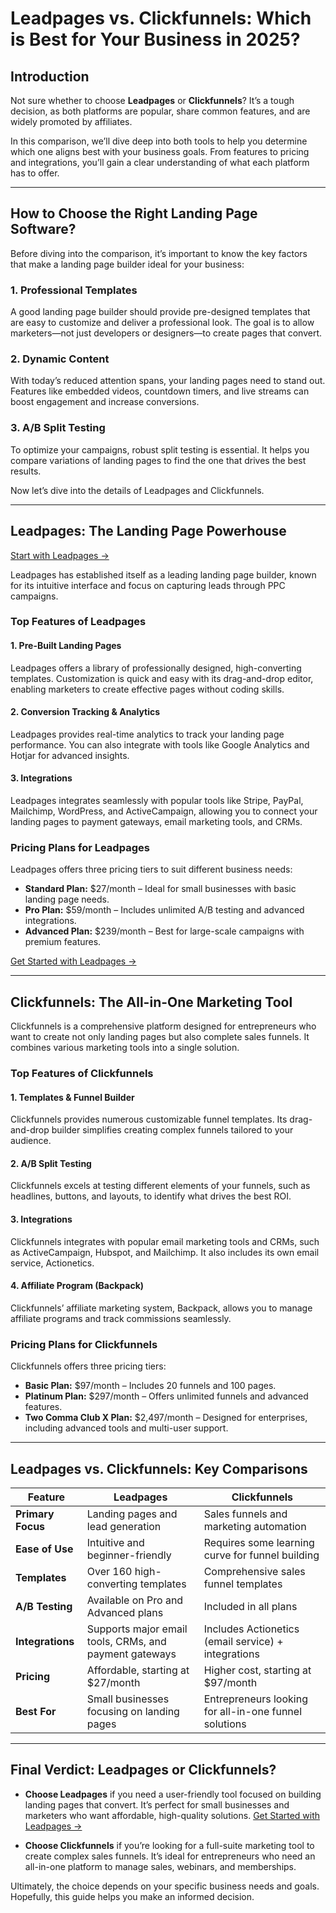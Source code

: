# Leadpages vs. Clickfunnels: Which is Best for Your Business in 2025?

## Introduction

Not sure whether to choose **Leadpages** or **Clickfunnels**? It’s a tough decision, as both platforms are popular, share common features, and are widely promoted by affiliates. 

In this comparison, we’ll dive deep into both tools to help you determine which one aligns best with your business goals. From features to pricing and integrations, you’ll gain a clear understanding of what each platform has to offer.

---

## How to Choose the Right Landing Page Software?

Before diving into the comparison, it’s important to know the key factors that make a landing page builder ideal for your business:

### 1. **Professional Templates**
A good landing page builder should provide pre-designed templates that are easy to customize and deliver a professional look. The goal is to allow marketers—not just developers or designers—to create pages that convert.

### 2. **Dynamic Content**
With today’s reduced attention spans, your landing pages need to stand out. Features like embedded videos, countdown timers, and live streams can boost engagement and increase conversions.

### 3. **A/B Split Testing**
To optimize your campaigns, robust split testing is essential. It helps you compare variations of landing pages to find the one that drives the best results.

Now let’s dive into the details of Leadpages and Clickfunnels.

---

## Leadpages: The Landing Page Powerhouse

[Start with Leadpages →](https://bit.ly/LEadPages)

Leadpages has established itself as a leading landing page builder, known for its intuitive interface and focus on capturing leads through PPC campaigns.

### Top Features of Leadpages

#### 1. **Pre-Built Landing Pages**
Leadpages offers a library of professionally designed, high-converting templates. Customization is quick and easy with its drag-and-drop editor, enabling marketers to create effective pages without coding skills.

#### 2. **Conversion Tracking & Analytics**
Leadpages provides real-time analytics to track your landing page performance. You can also integrate with tools like Google Analytics and Hotjar for advanced insights.

#### 3. **Integrations**
Leadpages integrates seamlessly with popular tools like Stripe, PayPal, Mailchimp, WordPress, and ActiveCampaign, allowing you to connect your landing pages to payment gateways, email marketing tools, and CRMs.

### Pricing Plans for Leadpages
Leadpages offers three pricing tiers to suit different business needs:

- **Standard Plan:** $27/month – Ideal for small businesses with basic landing page needs.
- **Pro Plan:** $59/month – Includes unlimited A/B testing and advanced integrations.
- **Advanced Plan:** $239/month – Best for large-scale campaigns with premium features.

[Get Started with Leadpages →](https://bit.ly/LEadPages)

---

## Clickfunnels: The All-in-One Marketing Tool

Clickfunnels is a comprehensive platform designed for entrepreneurs who want to create not only landing pages but also complete sales funnels. It combines various marketing tools into a single solution.

### Top Features of Clickfunnels

#### 1. **Templates & Funnel Builder**
Clickfunnels provides numerous customizable funnel templates. Its drag-and-drop builder simplifies creating complex funnels tailored to your audience.

#### 2. **A/B Split Testing**
Clickfunnels excels at testing different elements of your funnels, such as headlines, buttons, and layouts, to identify what drives the best ROI.

#### 3. **Integrations**
Clickfunnels integrates with popular email marketing tools and CRMs, such as ActiveCampaign, Hubspot, and Mailchimp. It also includes its own email service, Actionetics.

#### 4. **Affiliate Program (Backpack)**
Clickfunnels’ affiliate marketing system, Backpack, allows you to manage affiliate programs and track commissions seamlessly.

### Pricing Plans for Clickfunnels
Clickfunnels offers three pricing tiers:

- **Basic Plan:** $97/month – Includes 20 funnels and 100 pages.
- **Platinum Plan:** $297/month – Offers unlimited funnels and advanced features.
- **Two Comma Club X Plan:** $2,497/month – Designed for enterprises, including advanced tools and multi-user support.

---

## Leadpages vs. Clickfunnels: Key Comparisons

| Feature                 | **Leadpages**                                               | **Clickfunnels**                                       |
|-------------------------|-----------------------------------------------------------|-------------------------------------------------------|
| **Primary Focus**       | Landing pages and lead generation                          | Sales funnels and marketing automation               |
| **Ease of Use**         | Intuitive and beginner-friendly                            | Requires some learning curve for funnel building     |
| **Templates**           | Over 160 high-converting templates                         | Comprehensive sales funnel templates                 |
| **A/B Testing**         | Available on Pro and Advanced plans                        | Included in all plans                                 |
| **Integrations**        | Supports major email tools, CRMs, and payment gateways     | Includes Actionetics (email service) + integrations  |
| **Pricing**             | Affordable, starting at $27/month                          | Higher cost, starting at $97/month                   |
| **Best For**            | Small businesses focusing on landing pages                | Entrepreneurs looking for all-in-one funnel solutions|

---

## Final Verdict: Leadpages or Clickfunnels?

- **Choose Leadpages** if you need a user-friendly tool focused on building landing pages that convert. It’s perfect for small businesses and marketers who want affordable, high-quality solutions. [Get Started with Leadpages →](https://bit.ly/LEadPages)

- **Choose Clickfunnels** if you’re looking for a full-suite marketing tool to create complex sales funnels. It’s ideal for entrepreneurs who need an all-in-one platform to manage sales, webinars, and memberships.

Ultimately, the choice depends on your specific business needs and goals. Hopefully, this guide helps you make an informed decision.

